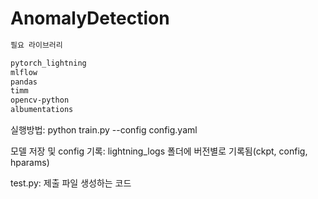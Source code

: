 # AnomalyDetection

````sh
필요 라이브러리

pytorch_lightning
mlflow
pandas
timm
opencv-python
albumentations
````

실행방법: python train.py --config config.yaml

모델 저장 및 config 기록: lightning_logs 폴더에 버전별로 기록됨(ckpt, config, hparams)

test.py: 제출 파일 생성하는 코드
